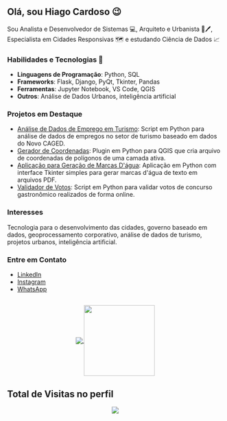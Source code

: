 ## Olá, sou Hiago Cardoso 😉

Sou Analista e Desenvolvedor de Sistemas 💻, Arquiteto e Urbanista 📐🖊, Especialista em Cidades Responsivas 🗺️ e estudando Ciência de Dados 📈

### Habilidades e Tecnologias 🎯
- **Linguagens de Programação**: Python, SQL
- **Frameworks**: Flask, Django, PyQt, Tkinter, Pandas
- **Ferramentas**: Jupyter Notebook, VS Code, QGIS
- **Outros**: Análise de Dados Urbanos, inteligência artificial

### Projetos em Destaque
- [Análise de Dados de Emprego em Turismo](https://github.com/hiagoesc/analise-de-dados-novo-caged/): Script em Python para análise de dados de empregos no setor de turismo baseado em dados do Novo CAGED.
- [Gerador de Coordenadas](https://github.com/hiagoesc/CoordinateGenerator): Plugin em Python para QGIS que cria arquivo de coordenadas de polígonos de uma camada ativa.
- [Aplicação para Geração de Marcas D'água](https://github.com/hiagoesc/watermark_app): Aplicação em Python com interface Tkinter simples para gerar marcas d'água de texto em arquivos PDF.
- [Validador de Votos](https://github.com/hiagoesc/validador-de-votos): Script em Python para validar votos de concurso gastronômico realizados de forma online.

### Interesses
Tecnologia para o desenvolvimento das cidades, governo baseado em dados, geoprocessamento corporativo, análise de dados de turismo, projetos urbanos, inteligência artificial.

### Entre em Contato
- [LinkedIn](https://www.linkedin.com/in/hiagocardosoarq/)
- [Instagram](https://www.instagram.com/hiagocardoso.arq/)
- [WhatsApp](https://wa.me/5512997775253)

##

<p align="center">
  <a href="https://github.com/anuraghazra/github-readme-stats">
    <img
      align="center"
      src="https://github-readme-stats.vercel.app/api/top-langs/?username=hiagoesc&layout=compact"
    />
  </a>
  <a href="https://github.com/anuraghazra/github-readme-stats">
    <img
      align="center"
      height="165"
      src="https://github-readme-stats.vercel.app/api?username=hiagoesc&count_private=true&show_icons=true&custom_title=Github%20Status&hide=issues"
    />
  </a>
</p>

 ## Total de Visitas no perfil<br>
 <p align="center"> 
   <img alingn="center" src="https://profile-counter.glitch.me/hiagoesc/count.svg" />
 </p>
